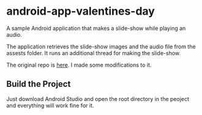 # android-app-valentines-day
A sample Android application that makes a slide-show while playing an audio.

The application retrieves the slide-show images and the audio file from the assests folder. It runs an additional thread for making the slide-show.

The original repo is [here](https://github.com/erkutdemirhan/ValentinesDayApp). I made some modifications to it.

## Build the Project

Just download Android Studio and open the root directory in the peoject and everything will work fine for it.



  
